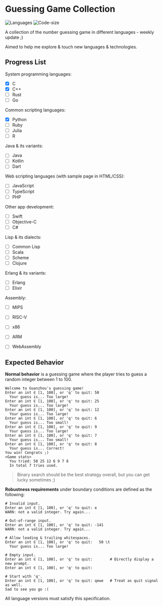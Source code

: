# Guessing Game Collection

![Languages](https://img.shields.io/github/languages/count/hgz12345ssdlh/guessing-game-collection)
![Code-size](https://img.shields.io/github/languages/code-size/hgz12345ssdlh/guessing-game-collection?color=purple)

A collection of the number guessing game in different languages - weekly update ;)

Aimed to help me explore & touch new languages & technologies.


## Progress List

System programming languages:

- [x] C
- [x] C++
- [ ] Rust
- [ ] Go

Common scripting languages:

- [x] Python
- [ ] Ruby
- [ ] Julia
- [ ] R

Java & its variants:

- [ ] Java
- [ ] Kotlin
- [ ] Dart

Web scripting languages (with sample page in HTML/CSS):

- [ ] JavaScript
- [ ] TypeScript
- [ ] PHP

Other app development:

- [ ] Swift
- [ ] Objective-C
- [ ] C#

Lisp & its dialects:

- [ ] Common Lisp
- [ ] Scala
- [ ] Scheme
- [ ] Clojure

Erlang & its variants:

- [ ] Erlang
- [ ] Elixir

Assembly:

- [ ] MIPS
- [ ] RISC-V
- [ ] x86
- [ ] ARM
- [ ] WebAssembly


## Expected Behavior

**Normal behavior** is a guessing game where the player tries to guess a random integer between 1 to 100.

```
Welcome to Guanzhou's guessing game!
Enter an int ∈ [1, 100], or 'q' to quit: 50
  Your guess is... Too large!
Enter an int ∈ [1, 100], or 'q' to quit: 25
  Your guess is... Too large!
Enter an int ∈ [1, 100], or 'q' to quit: 12
  Your guess is... Too large!
Enter an int ∈ [1, 100], or 'q' to quit: 6
  Your guess is... Too small!
Enter an int ∈ [1, 100], or 'q' to quit: 9
  Your guess is... Too large!
Enter an int ∈ [1, 100], or 'q' to quit: 7
  Your guess is... Too small!
Enter an int ∈ [1, 100], or 'q' to quit: 8
  Your guess is... Correct!
You win! Congrats ;)
<Game stats>
  You tried: 50 25 12 6 9 7 8
  In total 7 tries used.
```

> Binary search should be the best strategy overall, but you can get lucky sometimes ;)

**Robustness requirements** under boundary conditions are defined as the following:

```
# Invalid input.
Enter an int ∈ [1, 100], or 'q' to quit: e
WARN: not a valid integer. Try again...

# Out-of-range input.
Enter an int ∈ [1, 100], or 'q' to quit: -141
WARN: not a valid integer. Try again...

# Allow leading & trailing whitespaces.
Enter an int ∈ [1, 100], or 'q' to quit:   50 \t
  Your guess is... Too large!

# Empty input.
Enter an int ∈ [1, 100], or 'q' to quit:        # Directly display a new prompt.
Enter an int ∈ [1, 100], or 'q' to quit:

# Start with 'q'.
Enter an int ∈ [1, 100], or 'q' to quit: qewe   # Treat as quit signal as well.
Sad to see you go :(
```

All language versions must satisfy this specification.
